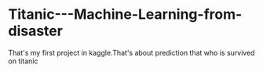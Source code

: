 # Titanic---Machine-Learning-from-disaster
That's my first project in kaggle.That's about prediction that who is survived on titanic
